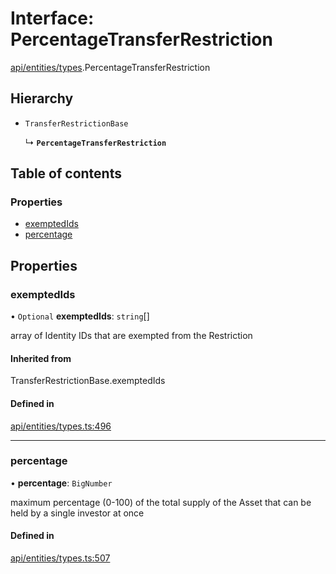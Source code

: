 # Interface: PercentageTransferRestriction

[api/entities/types](../wiki/api.entities.types).PercentageTransferRestriction

## Hierarchy

- `TransferRestrictionBase`

  ↳ **`PercentageTransferRestriction`**

## Table of contents

### Properties

- [exemptedIds](../wiki/api.entities.types.PercentageTransferRestriction#exemptedids)
- [percentage](../wiki/api.entities.types.PercentageTransferRestriction#percentage)

## Properties

### exemptedIds

• `Optional` **exemptedIds**: `string`[]

array of Identity IDs that are exempted from the Restriction

#### Inherited from

TransferRestrictionBase.exemptedIds

#### Defined in

[api/entities/types.ts:496](https://github.com/PolymeshAssociation/polymesh-sdk/blob/f8a937f04/src/api/entities/types.ts#L496)

___

### percentage

• **percentage**: `BigNumber`

maximum percentage (0-100) of the total supply of the Asset that can be held by a single investor at once

#### Defined in

[api/entities/types.ts:507](https://github.com/PolymeshAssociation/polymesh-sdk/blob/f8a937f04/src/api/entities/types.ts#L507)
